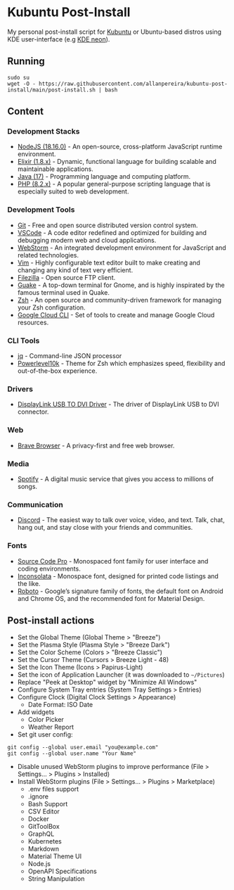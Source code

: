 # Kubuntu Post-Install

My personal post-install script for [Kubuntu](https://kubuntu.org/) or Ubuntu-based distros using KDE user-interface (e.g [KDE neon](https://neon.kde.org/)).


## Running

```
sudo su
wget -O - https://raw.githubusercontent.com/allanpereira/kubuntu-post-install/main/post-install.sh | bash

```


## Content

### Development Stacks
- [NodeJS (18.16.0)](https://nodejs.org/) - An open-source, cross-platform JavaScript runtime environment.
- [Elixir (1.8.x)](https://elixir-lang.org/) - Dynamic, functional language for building scalable and maintainable applications.
- [Java (17)](https://www.java.com/) - Programming language and computing platform.
- [PHP (8.2.x)](https://www.php.net/) - A popular general-purpose scripting language that is especially suited to web development.

### Development Tools
- [Git](https://git-scm.com/) - Free and open source distributed version control system.
- [VSCode](https://code.visualstudio.com/) - A code editor redefined and optimized for building and debugging modern web and cloud applications.
- [WebStorm](https://www.jetbrains.com/webstorm/) - An integrated development environment for JavaScript and related technologies.
- [Vim](https://www.vim.org/) - Highly configurable text editor built to make creating and changing any kind of text very efficient.
- [Filezilla](https://filezilla-project.org/) - Open source FTP client.
- [Guake](http://guake-project.org/) - A top-down terminal for Gnome, and is highly inspirated by the famous terminal used in Quake.
- [Zsh](https://ohmyz.sh/) - An open source and community-driven framework for managing your Zsh configuration.
- [Google Cloud CLI](https://cloud.google.com/sdk/gcloud) - Set of tools to create and manage Google Cloud resources.

### CLI Tools
- [jq](https://github.com/jqlang/jq/) - Command-line JSON processor
- [Powerlevel10k](https://github.com/romkatv/powerlevel10k/) - Theme for Zsh which emphasizes speed, flexibility and out-of-the-box experience.

### Drivers
- [DisplayLink USB TO DVI Driver](https://www.synaptics.com/products/displaylink-graphics/) - The driver of DisplayLink USB to DVI connector.

### Web
- [Brave Browser](https://brave.com/) - A privacy-first and free web browser.

### Media
- [Spotify](https://www.spotify.com/) - A digital music service that gives you access to millions of songs.

### Communication
- [Discord](https://discord.com/) - The easiest way to talk over voice, video, and text. Talk, chat, hang out, and stay close with your friends and communities.

### Fonts
- [Source Code Pro](https://github.com/adobe-fonts/source-code-pro) - Monospaced font family for user interface and coding environments.
- [Inconsolata](https://github.com/googlefonts/Inconsolata) - Monospace font, designed for printed code listings and the like.
- [Roboto](https://github.com/googlefonts/roboto) - Google’s signature family of fonts, the default font on Android and Chrome OS, and the recommended font for Material Design.


## Post-install actions
- Set the Global Theme (Global Theme > "Breeze")
- Set the Plasma Style (Plasma Style > "Breeze Dark")
- Set the Color Scheme (Colors > "Breeze Classic")
- Set the Cursor Theme (Cursors > Breeze Light - 48)
- Set the Icon Theme (Icons > Papirus-Light)
- Set the icon of Application Launcher (it was downloaded to `~/Pictures`)
- Replace "Peek at Desktop" widget by "Minimize All Windows"
- Configure System Tray entries (System Tray Settings > Entries)
- Configure Clock (Digital Clock Settings > Appearance)
  - Date Format: ISO Date
- Add widgets
  - Color Picker
  - Weather Report
- Set git user config:
```
git config --global user.email "you@example.com"
git config --global user.name "Your Name"
```
- Disable unused WebStorm plugins to improve performance (File > Settings... > Plugins > Installed)
- Install WebStorm plugins (File > Settings... > Plugins > Marketplace)
  - .env files support
  - .ignore
  - Bash Support
  - CSV Editor
  - Docker
  - GitToolBox
  - GraphQL
  - Kubernetes
  - Markdown
  - Material Theme UI
  - Node.js
  - OpenAPI Specifications
  - String Manipulation